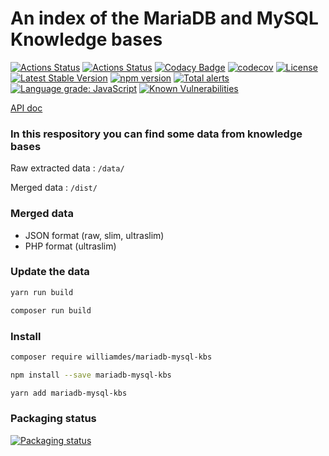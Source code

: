 # An index of the MariaDB and MySQL Knowledge bases

[![Actions Status](https://github.com/williamdes/mariadb-mysql-kbs/workflows/Run%20tests/badge.svg)](https://github.com/williamdes/mariadb-mysql-kbs/actions)
[![Actions Status](https://github.com/williamdes/mariadb-mysql-kbs/workflows/Lint%20and%20analyse%20files/badge.svg)](https://github.com/williamdes/mariadb-mysql-kbs/actions)
[![Codacy Badge](https://app.codacy.com/project/badge/Grade/e89ffd4b2c8a4f14ae98c282c8934f31)](https://www.codacy.com/gh/williamdes/mariadb-mysql-kbs/dashboard?utm_source=github.com&amp;utm_medium=referral&amp;utm_content=williamdes/mariadb-mysql-kbs&amp;utm_campaign=Badge_Grade)
[![codecov](https://codecov.io/gh/williamdes/mariadb-mysql-kbs/branch/main/graph/badge.svg)](https://codecov.io/gh/williamdes/mariadb-mysql-kbs)
[![License](https://poser.pugx.org/williamdes/mariadb-mysql-kbs/license)](https://packagist.org/packages/williamdes/mariadb-mysql-kbs)
[![Latest Stable Version](https://poser.pugx.org/williamdes/mariadb-mysql-kbs/v/stable)](https://packagist.org/packages/williamdes/mariadb-mysql-kbs)
[![npm version](https://badge.fury.io/js/mariadb-mysql-kbs.svg)](https://badge.fury.io/js/mariadb-mysql-kbs)
[![Total alerts](https://img.shields.io/lgtm/alerts/g/williamdes/mariadb-mysql-kbs.svg?logo=lgtm&logoWidth=18)](https://lgtm.com/projects/g/williamdes/mariadb-mysql-kbs/alerts/)
[![Language grade: JavaScript](https://img.shields.io/lgtm/grade/javascript/g/williamdes/mariadb-mysql-kbs.svg?logo=lgtm&logoWidth=18)](https://lgtm.com/projects/g/williamdes/mariadb-mysql-kbs/context:javascript)
[![Known Vulnerabilities](https://snyk.io/test/github/williamdes/mariadb-mysql-kbs/badge.svg)](https://snyk.io/test/github/williamdes/mariadb-mysql-kbs)

[API doc](https://williamdes.github.io/mariadb-mysql-kbs/Williamdes/MariaDBMySQLKBS.html)

### In this respository you can find some data from knowledge bases

Raw extracted data : `/data/`

Merged data : `/dist/`

### Merged data
- JSON format (raw, slim, ultraslim)
- PHP format (ultraslim)

### Update the data

```bash
yarn run build
```

```bash
composer run build
```

### Install

```bash
composer require williamdes/mariadb-mysql-kbs
```

```bash
npm install --save mariadb-mysql-kbs
```

```bash
yarn add mariadb-mysql-kbs
```

### Packaging status

[![Packaging status](https://repology.org/badge/vertical-allrepos/mariadb-mysql-kbs.svg)](https://repology.org/project/mariadb-mysql-kbs/versions)
